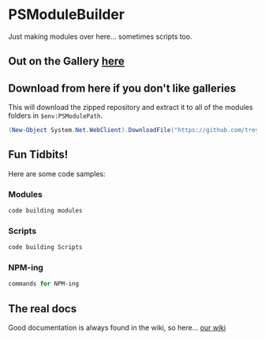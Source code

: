 # PSModuleBuilder

Just making modules over here... sometimes scripts too.

## Out on the Gallery [here](https://www.powershellgallery.com/packages/PSModuleBuilder)

## Download from here if you don't like galleries

This will download the zipped repository and extract it to all of the modules folders in `$env:PSModulePath`.

```Powershell
(New-Object System.Net.WebClient).DownloadFile("https://github.com/treyhay31/PSModuleBuilder/archive/master.zip", "$($env:UserProfile)\Downloads\module.zip"); $env:PSModulePath -Split ";" | ForEach-Object { Expand-Archive -Path "$($env:UserProfile)\Downloads\module.zip" -Destination "$_\" -Force }
```

## Fun Tidbits!

Here are some code samples:

### Modules

```Powershell
code building modules
```

### Scripts

```Powershell
code building Scripts
```

### NPM-ing
```Powershell
commands for NPM-ing
```

## The real docs

Good documentation is always found in the wiki, so here... [our wiki](https://github.com/treyhay31/PSModuleBuilder/wiki)